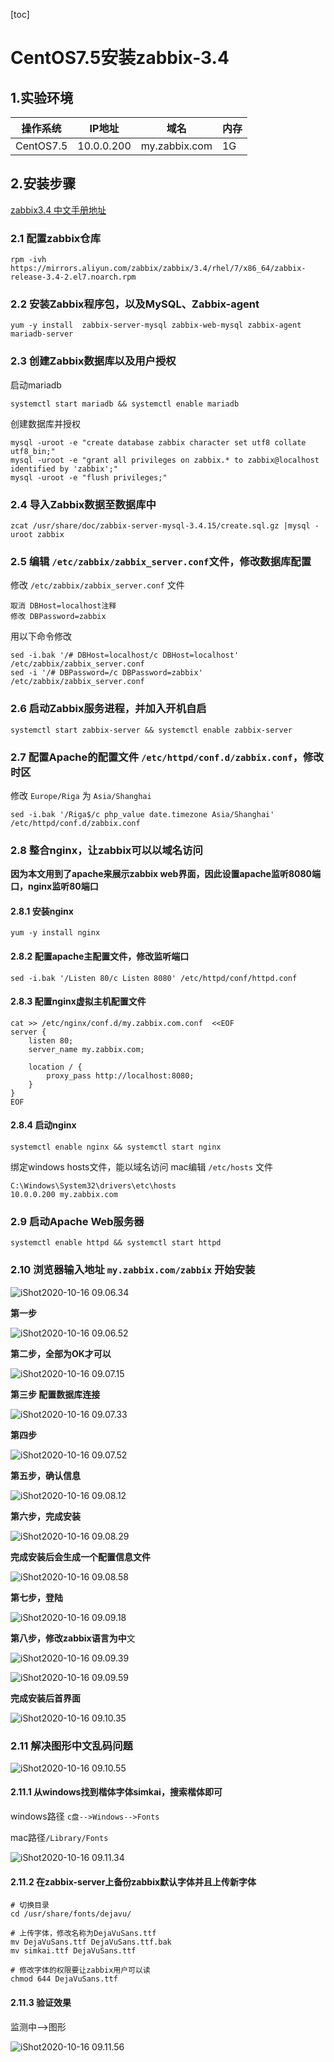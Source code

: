 [toc]



# CentOS7.5安装zabbix-3.4

## 1.实验环境

| 操作系统  | IP地址     | 域名          | 内存 |
| --------- | ---------- | ------------- | ---- |
| CentOS7.5 | 10.0.0.200 | my.zabbix.com | 1G   |



## 2.安装步骤

[zabbix3.4 中文手册地址 ](https://www.zabbix.com/documentation/3.4/zh/manual)



### 2.1 配置zabbix仓库

```shell
rpm -ivh https://mirrors.aliyun.com/zabbix/zabbix/3.4/rhel/7/x86_64/zabbix-release-3.4-2.el7.noarch.rpm
```



### 2.2 安装Zabbix程序包，以及MySQL、Zabbix-agent

```shell
yum -y install  zabbix-server-mysql zabbix-web-mysql zabbix-agent mariadb-server
```



### 2.3 创建Zabbix数据库以及用户授权

启动mariadb

```shell
systemctl start mariadb && systemctl enable mariadb
```



创建数据库并授权

```shell
mysql -uroot -e "create database zabbix character set utf8 collate utf8_bin;"
mysql -uroot -e "grant all privileges on zabbix.* to zabbix@localhost identified by 'zabbix';"
mysql -uroot -e "flush privileges;"
```



### 2.4 导入Zabbix数据至数据库中

```shell
zcat /usr/share/doc/zabbix-server-mysql-3.4.15/create.sql.gz |mysql -uroot zabbix
```



### 2.5 编辑 `/etc/zabbix/zabbix_server.conf`文件，修改数据库配置

修改 `/etc/zabbix/zabbix_server.conf` 文件

```shell
取消 DBHost=localhost注释
修改 DBPassword=zabbix
```



用以下命令修改

```shell
sed -i.bak '/# DBHost=localhost/c DBHost=localhost' /etc/zabbix/zabbix_server.conf  
sed -i '/# DBPassword=/c DBPassword=zabbix' /etc/zabbix/zabbix_server.conf
```



### 2.6 启动Zabbix服务进程，并加入开机自启

```shell
systemctl start zabbix-server && systemctl enable zabbix-server
```



### 2.7 配置Apache的配置文件 `/etc/httpd/conf.d/zabbix.conf`，修改时区

修改 `Europe/Riga` 为 `Asia/Shanghai`

```shell
sed -i.bak '/Riga$/c php_value date.timezone Asia/Shanghai' /etc/httpd/conf.d/zabbix.conf
```



### 2.8 整合nginx，让zabbix可以以域名访问

**因为本文用到了apache来展示zabbix web界面，因此设置apache监听8080端口，nginx监听80端口**

#### 2.8.1 安装nginx

```shell
yum -y install nginx
```



#### 2.8.2 配置apache主配置文件，修改监听端口

```shell
sed -i.bak '/Listen 80/c Listen 8080' /etc/httpd/conf/httpd.conf
```



#### 2.8.3 配置nginx虚拟主机配置文件

```nginx
cat >> /etc/nginx/conf.d/my.zabbix.com.conf  <<EOF
server {
	listen 80;
	server_name my.zabbix.com;

	location / {
		proxy_pass http://localhost:8080;
	}
}
EOF
```



#### 2.8.4 启动nginx

```shell
systemctl enable nginx && systemctl start nginx
```



绑定windows hosts文件，能以域名访问 mac编辑 `/etc/hosts` 文件

```shell
C:\Windows\System32\drivers\etc\hosts
10.0.0.200 my.zabbix.com
```



### 2.9 启动Apache Web服务器

```shell
systemctl enable httpd && systemctl start httpd
```



### 2.10 浏览器输入地址 `my.zabbix.com/zabbix` 开始安装

![iShot2020-10-16 09.06.34](https://gitea.pptfz.cn/pptfz/picgo-images/raw/branch/master/img/iShot2020-10-16%2009.06.34.png)

**第一步**

![iShot2020-10-16 09.06.52](https://gitea.pptfz.cn/pptfz/picgo-images/raw/branch/master/img/iShot2020-10-16%2009.06.52.png)

**第二步，全部为OK才可以**

![iShot2020-10-16 09.07.15](https://gitea.pptfz.cn/pptfz/picgo-images/raw/branch/master/img/iShot2020-10-16%2009.07.15.png)

**第三步 配置数据库连接**

![iShot2020-10-16 09.07.33](https://gitea.pptfz.cn/pptfz/picgo-images/raw/branch/master/img/iShot2020-10-16%2009.07.33.png)

**第四步**

![iShot2020-10-16 09.07.52](https://gitea.pptfz.cn/pptfz/picgo-images/raw/branch/master/img/iShot2020-10-16%2009.07.52.png)



**第五步，确认信息**

![iShot2020-10-16 09.08.12](https://gitea.pptfz.cn/pptfz/picgo-images/raw/branch/master/img/iShot2020-10-16%2009.08.12.png)



**第六步，完成安装**

![iShot2020-10-16 09.08.29](https://gitea.pptfz.cn/pptfz/picgo-images/raw/branch/master/img/iShot2020-10-16%2009.08.29.png)

**完成安装后会生成一个配置信息文件**

![iShot2020-10-16 09.08.58](https://gitea.pptfz.cn/pptfz/picgo-images/raw/branch/master/img/iShot2020-10-16%2009.08.58.png)

**第七步，登陆**

![iShot2020-10-16 09.09.18](https://gitea.pptfz.cn/pptfz/picgo-images/raw/branch/master/img/iShot2020-10-16%2009.09.18.png)



**第八步，修改zabbix语言为中**文

![iShot2020-10-16 09.09.39](https://gitea.pptfz.cn/pptfz/picgo-images/raw/branch/master/img/iShot2020-10-16%2009.09.39.png)



![iShot2020-10-16 09.09.59](https://gitea.pptfz.cn/pptfz/picgo-images/raw/branch/master/img/iShot2020-10-16%2009.09.59.png)

**完成安装后首界面**

![iShot2020-10-16 09.10.35](https://gitea.pptfz.cn/pptfz/picgo-images/raw/branch/master/img/iShot2020-10-16%2009.10.35.png)

### 2.11 解决图形中文乱码问题

![iShot2020-10-16 09.10.55](https://gitea.pptfz.cn/pptfz/picgo-images/raw/branch/master/img/iShot2020-10-16%2009.10.55.png)



#### 2.11.1 从windows找到楷体字体simkai，搜索楷体即可

windows路径 ``c盘-->Windows-->Fonts``

mac路径``/Library/Fonts``

![iShot2020-10-16 09.11.34](https://gitea.pptfz.cn/pptfz/picgo-images/raw/branch/master/img/iShot2020-10-16%2009.11.34.png)

#### 2.11.2 在zabbix-server上备份zabbix默认字体并且上传新字体

```shell
# 切换目录 
cd /usr/share/fonts/dejavu/

# 上传字体，修改名称为DejaVuSans.ttf
mv DejaVuSans.ttf DejaVuSans.ttf.bak
mv simkai.ttf DejaVuSans.ttf

# 修改字体的权限要让zabbix用户可以读
chmod 644 DejaVuSans.ttf
```



#### 2.11.3 验证效果

监测中-->图形

![iShot2020-10-16 09.11.56](https://gitea.pptfz.cn/pptfz/picgo-images/raw/branch/master/img/iShot2020-10-16%2009.11.56.png)
